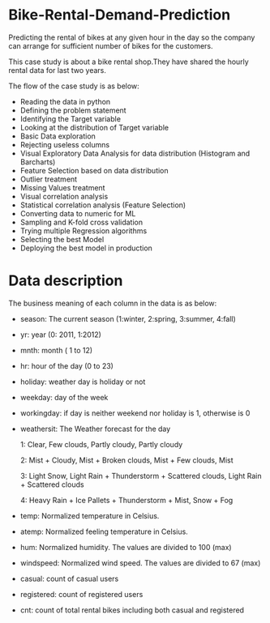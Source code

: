 # Bike-Rental-Demand-Prediction
Predicting the rental of bikes at any given hour in the day so the company can arrange for sufficient number of bikes for the customers.

This case study is about a bike rental shop.They have shared the hourly rental data for last two years.

The flow of the case study is as below:

* Reading the data in python
* Defining the problem statement
* Identifying the Target variable
* Looking at the distribution of Target variable
* Basic Data exploration
* Rejecting useless columns
* Visual Exploratory Data Analysis for data distribution (Histogram and Barcharts)
* Feature Selection based on data distribution
* Outlier treatment
* Missing Values treatment
* Visual correlation analysis
* Statistical correlation analysis (Feature Selection)
* Converting data to numeric for ML
* Sampling and K-fold cross validation
* Trying multiple Regression algorithms
* Selecting the best Model
* Deploying the best model in production

# Data description
The business meaning of each column in the data is as below:

* season: The current season (1:winter, 2:spring, 3:summer, 4:fall)
* yr: year (0: 2011, 1:2012)
* mnth: month ( 1 to 12)
* hr: hour of the day (0 to 23)
* holiday: weather day is holiday or not
* weekday: day of the week
* workingday: if day is neither weekend nor holiday is 1, otherwise is 0
* weathersit: The Weather forecast for the day

    1: Clear, Few clouds, Partly cloudy, Partly cloudy
    
    2: Mist + Cloudy, Mist + Broken clouds, Mist + Few clouds, Mist
    
    3: Light Snow, Light Rain + Thunderstorm + Scattered clouds, Light Rain + Scattered clouds
    
    4: Heavy Rain + Ice Pallets + Thunderstorm + Mist, Snow + Fog
    
* temp: Normalized temperature in Celsius.
* atemp: Normalized feeling temperature in Celsius.
* hum: Normalized humidity. The values are divided to 100 (max)
* windspeed: Normalized wind speed. The values are divided to 67 (max)
* casual: count of casual users
* registered: count of registered users
* cnt: count of total rental bikes including both casual and registered
